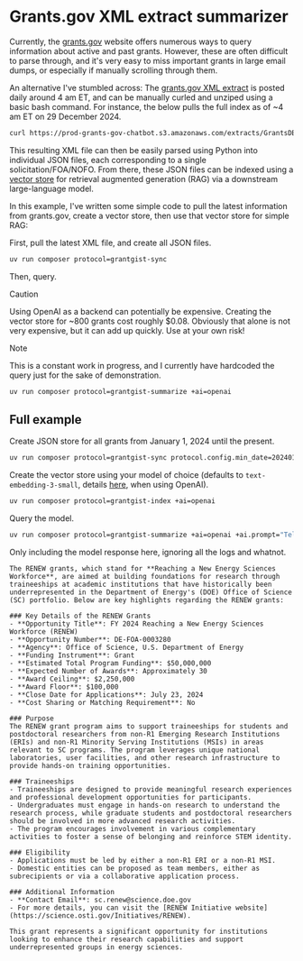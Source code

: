 # Grants.gov XML extract summarizer

Currently, the [grants.gov](https://www.grants.gov) website offers numerous ways to query information about active and past grants. However, these are often difficult to parse through, and it's very easy to miss important grants in large email dumps, or especially if manually scrolling through them.

An alternative I've stumbled across: The [grants.gov XML extract](https://www.grants.gov/xml-extract) is posted daily around 4 am ET, and can be manually curled and unziped using a basic bash command. For instance, the below pulls the full index as of ~4 am ET on 29 December 2024.
```bash
curl https://prod-grants-gov-chatbot.s3.amazonaws.com/extracts/GrantsDBExtract20241229v2.zip -o grants.zip && unzip grants.zip
```

This resulting XML file can then be easily parsed using Python into individual JSON files, each corresponding to a single solicitation/FOA/NOFO. From there, these JSON files can be indexed using a [vector store](https://python.langchain.com/docs/integrations/retrievers/self_query/chroma_self_query/) for retrieval augmented generation (RAG) via a downstream large-language model.

In this example, I've written some simple code to pull the latest information from grants.gov, create a vector store, then use that vector store for simple RAG:

First, pull the latest XML file, and create all JSON files.
```bash
uv run composer protocol=grantgist-sync
```

Then, query.
> [!CAUTION]
> Using OpenAI as a backend can potentially be expensive. Creating the vector store for ~800 grants cost roughly $0.08. Obviously that alone is not very expensive, but it can add up quickly. Use at your own risk!

> [!NOTE]
> This is a constant work in progress, and I currently have hardcoded the query just for the sake of demonstration.

```bash
uv run composer protocol=grantgist-summarize +ai=openai
```

## Full example

Create JSON store for all grants from January 1, 2024 until the present.

```bash
uv run composer protocol=grantgist-sync protocol.config.min_date=20240101
```

Create the vector store using your model of choice (defaults to `text-embedding-3-small`, details [here](https://openai.com/api/pricing/), when using OpenAI).

```bash
uv run composer protocol=grantgist-index +ai=openai
```

Query the model.

```bash
uv run composer protocol=grantgist-summarize +ai=openai +ai.prompt="Tell me about RENEW grants in the database. RENEW stands for Reaching a New Energy Sciences Workforce."
```

Only including the model response here, ignoring all the logs and whatnot.

```
The RENEW grants, which stand for **Reaching a New Energy Sciences Workforce**, are aimed at building foundations for research through traineeships at academic institutions that have historically been underrepresented in the Department of Energy's (DOE) Office of Science (SC) portfolio. Below are key highlights regarding the RENEW grants:

### Key Details of the RENEW Grants
- **Opportunity Title**: FY 2024 Reaching a New Energy Sciences Workforce (RENEW)
- **Opportunity Number**: DE-FOA-0003280
- **Agency**: Office of Science, U.S. Department of Energy
- **Funding Instrument**: Grant
- **Estimated Total Program Funding**: $50,000,000
- **Expected Number of Awards**: Approximately 30
- **Award Ceiling**: $2,250,000
- **Award Floor**: $100,000
- **Close Date for Applications**: July 23, 2024
- **Cost Sharing or Matching Requirement**: No

### Purpose
The RENEW grant program aims to support traineeships for students and postdoctoral researchers from non-R1 Emerging Research Institutions (ERIs) and non-R1 Minority Serving Institutions (MSIs) in areas relevant to SC programs. The program leverages unique national laboratories, user facilities, and other research infrastructure to provide hands-on training opportunities.

### Traineeships
- Traineeships are designed to provide meaningful research experiences and professional development opportunities for participants.
- Undergraduates must engage in hands-on research to understand the research process, while graduate students and postdoctoral researchers should be involved in more advanced research activities.
- The program encourages involvement in various complementary activities to foster a sense of belonging and reinforce STEM identity.

### Eligibility
- Applications must be led by either a non-R1 ERI or a non-R1 MSI.
- Domestic entities can be proposed as team members, either as subrecipients or via a collaborative application process.

### Additional Information
- **Contact Email**: sc.renew@science.doe.gov
- For more details, you can visit the [RENEW Initiative website](https://science.osti.gov/Initiatives/RENEW).

This grant represents a significant opportunity for institutions looking to enhance their research capabilities and support underrepresented groups in energy sciences.
```
